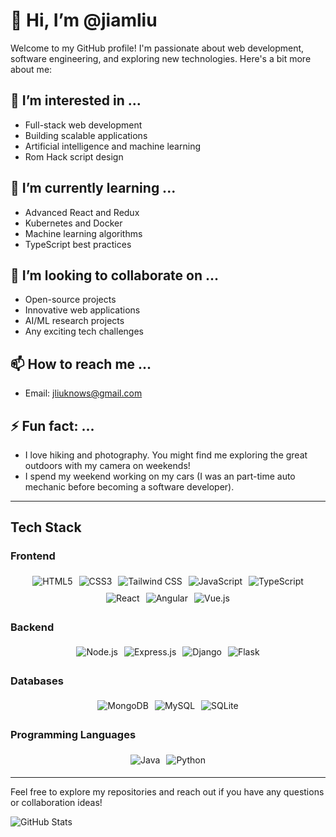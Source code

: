 # 👋 Hi, I’m @jiamliu

Welcome to my GitHub profile! I'm passionate about web development, software engineering, and exploring new technologies. Here's a bit more about me:

## 👀 I’m interested in ...
- Full-stack web development
- Building scalable applications
- Artificial intelligence and machine learning
- Rom Hack script design

## 🌱 I’m currently learning ...
- Advanced React and Redux
- Kubernetes and Docker
- Machine learning algorithms
- TypeScript best practices

## 💞️ I’m looking to collaborate on ...
- Open-source projects
- Innovative web applications
- AI/ML research projects
- Any exciting tech challenges

## 📫 How to reach me ...
- Email: [jliuknows@gmail.com](mailto:jiamliu@example.com)

## ⚡ Fun fact: ...
- I love hiking and photography. You might find me exploring the great outdoors with my camera on weekends!
- I spend my weekend working on my cars (I was an part-time auto mechanic before becoming a software developer).

---

## Tech Stack

### Frontend
<div style="display: flex; flex-wrap: wrap; justify-content: center; align-items: center;">
  <img src="https://img.shields.io/badge/HTML5-E34F26?style=for-the-badge&logo=html5&logoColor=white" alt="HTML5" style="margin: 5px;"/>
  <img src="https://img.shields.io/badge/CSS3-1572B6?style=for-the-badge&logo=css3&logoColor=white" alt="CSS3" style="margin: 5px;"/>
  <img src="https://img.shields.io/badge/Tailwind_CSS-38B2AC?style=for-the-badge&logo=tailwind-css&logoColor=white" alt="Tailwind CSS" style="margin: 5px;"/>
  <img src="https://img.shields.io/badge/JavaScript-F7DF1E?style=for-the-badge&logo=javascript&logoColor=black" alt="JavaScript" style="margin: 5px;"/>
  <img src="https://img.shields.io/badge/TypeScript-007ACC?style=for-the-badge&logo=typescript&logoColor=white" alt="TypeScript" style="margin: 5px;"/>
  <img src="https://img.shields.io/badge/React-61DAFB?style=for-the-badge&logo=react&logoColor=black" alt="React" style="margin: 5px;"/>
  <img src="https://img.shields.io/badge/Angular-DD0031?style=for-the-badge&logo=angular&logoColor=white" alt="Angular" style="margin: 5px;"/>
  <img src="https://img.shields.io/badge/Vue-4FC08D?style=for-the-badge&logo=vue.js&logoColor=white" alt="Vue.js" style="margin: 5px;"/>
</div>

### Backend
<div style="display: flex; flex-wrap: wrap; justify-content: center; align-items: center;">
  <img src="https://img.shields.io/badge/Node.js-339933?style=for-the-badge&logo=node.js&logoColor=white" alt="Node.js" style="margin: 5px;"/>
  <img src="https://img.shields.io/badge/Express.js-000000?style=for-the-badge&logo=express&logoColor=white" alt="Express.js" style="margin: 5px;"/>
  <img src="https://img.shields.io/badge/Django-092E20?style=for-the-badge&logo=django&logoColor=white" alt="Django" style="margin: 5px;"/>
  <img src="https://img.shields.io/badge/Flask-000000?style=for-the-badge&logo=flask&logoColor=white" alt="Flask" style="margin: 5px;"/>
</div>

### Databases
<div style="display: flex; flex-wrap: wrap; justify-content: center; align-items: center;">
  <img src="https://img.shields.io/badge/MongoDB-47A248?style=for-the-badge&logo=mongodb&logoColor=white" alt="MongoDB" style="margin: 5px;"/>
  <img src="https://img.shields.io/badge/MySQL-4479A1?style=for-the-badge&logo=mysql&logoColor=white" alt="MySQL" style="margin: 5px;"/>
  <img src="https://img.shields.io/badge/SQLite-003B57?style=for-the-badge&logo=sqlite&logoColor=white" alt="SQLite" style="margin: 5px;"/>
</div>

### Programming Languages
<div style="display: flex; flex-wrap: wrap; justify-content: center; align-items: center;">
  <img src="https://img.shields.io/badge/Java-007396?style=for-the-badge&logo=java&logoColor=white" alt="Java" style="margin: 5px;"/>
  <img src="https://img.shields.io/badge/Python-3776AB?style=for-the-badge&logo=python&logoColor=white" alt="Python" style="margin: 5px;"/>
</div>

---

Feel free to explore my repositories and reach out if you have any questions or collaboration ideas!

![GitHub Stats](https://github-readme-stats.vercel.app/api?username=jiamliu&show_icons=true&theme=radical)



